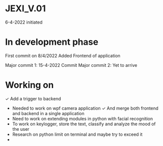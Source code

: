 # JEXI_V.01
6-4-2022 initiated

# In development phase 
First commit on 8/4/2022 Added Frontend of application

Major commit 1: 15-4-2022 Commit 
Major commit 2: Yet to arrive

# Working on
✓ Add a trigger to backend 
* Needed to work on wpf camera application 
✓ And merge both frontend and backend in a single application 
* Need to work on extending modules in python with facial recognition 
* To work on keylogger, store the text, classify and analyze the mood of the user
* Research on python limit on terminal and maybe try to exceed it 
* 

